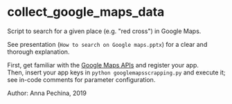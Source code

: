 # collect_google_maps_data

Script to search for a given place (e.g. "red cross") in Google Maps.

See presentation (`How to search on Google maps.pptx`) for a clear and thorough explanation.

First, get familiar with the [Google Maps APIs](https://developers.google.com/maps/documentation) and register your app. <br>
Then, insert your app keys in `python googlemapsscrapping.py` and execute it; see in-code comments for parameter configuration.

Author: Anna Pechina, 2019
